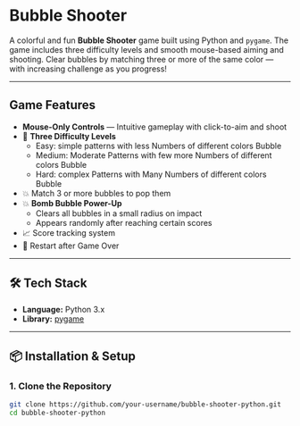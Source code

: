 # Bubble Shooter

A colorful and fun **Bubble Shooter** game built using Python and `pygame`. The game includes three difficulty levels and smooth mouse-based aiming and shooting. Clear bubbles by matching three or more of the same color — with increasing challenge as you progress!

---

## Game Features

- **Mouse-Only Controls** — Intuitive gameplay with click-to-aim and shoot
- 🎯 **Three Difficulty Levels**
  - Easy: simple patterns with less Numbers of different colors Bubble
  - Medium: Moderate Patterns with few more Numbers of different colors Bubble
  - Hard: complex Patterns with Many Numbers of different colors Bubble
- 💥 Match 3 or more bubbles to pop them
- 💥 **Bomb Bubble Power-Up**
  - Clears all bubbles in a small radius on impact
  - Appears randomly after reaching certain scores
- 📈 Score tracking system
- 🔄 Restart after Game Over

---

## 🛠️ Tech Stack

- **Language:** Python 3.x
- **Library:** [pygame](https://www.pygame.org/)

---

## 📦 Installation & Setup

### 1. Clone the Repository
```bash
git clone https://github.com/your-username/bubble-shooter-python.git
cd bubble-shooter-python
